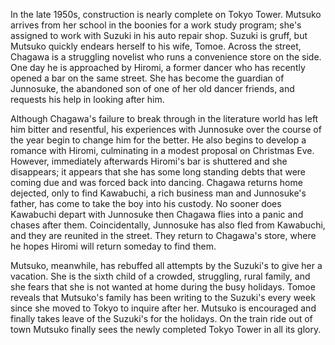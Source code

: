 <!-- Always (2005) -->

In the late 1950s, construction is nearly complete on Tokyo Tower. Mutsuko arrives from her school in the boonies for a work study program; she's assigned to work with Suzuki in his auto repair shop. Suzuki is gruff, but Mutsuko quickly endears herself to his wife, Tomoe. Across the street, Chagawa is a struggling novelist who runs a convenience store on the side. One day he is approached by Hiromi, a former dancer who has recently opened a bar on the same street. She has become the guardian of Junnosuke, the abandoned son of one of her old dancer friends, and requests his help in looking after him.

Although Chagawa's failure to break through in the literature world has left him bitter and resentful, his experiences with Junnosuke over the course of the year begin to change him for the better. He also begins to develop a romance with Hiromi, culminating in a modest proposal on Christmas Eve. However, immediately afterwards Hiromi's bar is shuttered and she disappears; it appears that she has some long standing debts that were coming due and was forced back into dancing. Chagawa returns home dejected, only to find Kawabuchi, a rich business man and Junnosuke's father, has come to take the boy into his custody. No sooner does Kawabuchi depart with Junnosuke then Chagawa flies into a panic and chases after them. Coincidentally, Junnosuke has also fled from Kawabuchi, and they are reunited in the street. They return to Chagawa's store, where he hopes Hiromi will return someday to find them.

Mutsuko, meanwhile, has rebuffed all attempts by the Suzuki's to give her a vacation. She is the sixth child of a crowded, struggling, rural family, and she fears that she is not wanted at home during the busy holidays. Tomoe reveals that Mutsuko's family has been writing to the Suzuki's every week since she moved to Tokyo to inquire after her. Mutsuko is encouraged and finally takes leave of the Suzuki's for the holidays. On the train ride out of town Mutsuko finally sees the newly completed Tokyo Tower in all its glory.